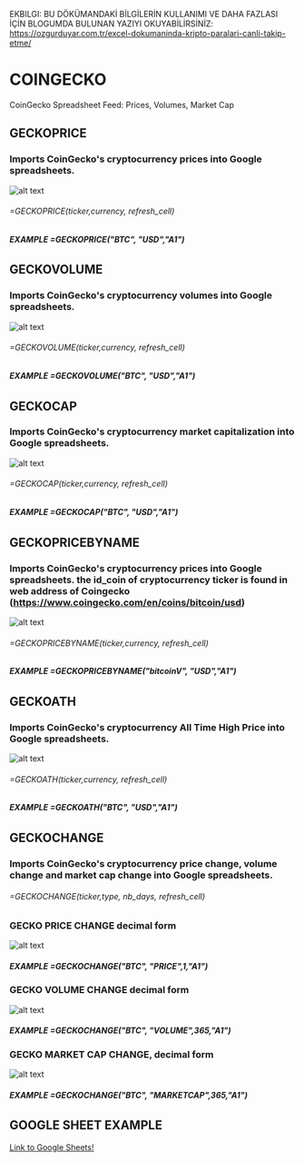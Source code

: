 EKBILGI: BU DÖKÜMANDAKİ BİLGİLERİN KULLANIMI VE DAHA FAZLASI İÇİN BLOGUMDA BULUNAN YAZIYI OKUYABİLİRSİNİZ:
https://ozgurduyar.com.tr/excel-dokumaninda-kripto-paralari-canli-takip-etme/

# COINGECKO
CoinGecko Spreadsheet Feed: Prices, Volumes, Market Cap



## GECKOPRICE
### Imports CoinGecko's cryptocurrency prices into Google spreadsheets. 

![alt text](https://github.com/Eloise1988/COINGECKO/blob/master/GIF/GECKOPRICEUSD.gif)

###### =GECKOPRICE(ticker,currency, refresh_cell) 
##### EXAMPLE    =GECKOPRICE("BTC", "USD","$A$1")


######

## GECKOVOLUME
### Imports CoinGecko's cryptocurrency volumes into Google spreadsheets. 

![alt text](https://github.com/Eloise1988/COINGECKO/blob/master/GIF/GECKOVOLUME.gif)

###### =GECKOVOLUME(ticker,currency, refresh_cell) 
##### EXAMPLE    =GECKOVOLUME("BTC", "USD","$A$1")


######

## GECKOCAP
### Imports CoinGecko's cryptocurrency market capitalization into Google spreadsheets. 

![alt text](https://github.com/Eloise1988/COINGECKO/blob/master/GIF/GECKOCAP.gif)

###### =GECKOCAP(ticker,currency, refresh_cell) 
##### EXAMPLE    =GECKOCAP("BTC", "USD","$A$1")


######
## GECKOPRICEBYNAME
### Imports CoinGecko's cryptocurrency prices into Google spreadsheets. the id_coin of cryptocurrency ticker is found in web address of Coingecko (https://www.coingecko.com/en/coins/bitcoin/usd)

![alt text](https://github.com/Eloise1988/COINGECKO/blob/master/GIF/GECKOPRICEBYNAME.gif)

###### =GECKOPRICEBYNAME(ticker,currency, refresh_cell) 
##### EXAMPLE    =GECKOPRICEBYNAME("bitcoinV", "USD","$A$1")

######

## GECKOATH
### Imports CoinGecko's cryptocurrency All Time High Price into Google spreadsheets. 

![alt text](https://github.com/Eloise1988/COINGECKO/blob/master/GIF/GECKOATH.gif)

###### =GECKOATH(ticker,currency, refresh_cell) 
##### EXAMPLE    =GECKOATH("BTC", "USD","$A$1")

######
######
## GECKOCHANGE
### Imports CoinGecko's cryptocurrency price change, volume change and market cap change into Google spreadsheets. 
###### =GECKOCHANGE(ticker,type, nb_days, refresh_cell) 

### GECKO PRICE CHANGE decimal form
![alt text](https://github.com/Eloise1988/COINGECKO/blob/master/GIF/geckochangeprice.gif)

##### EXAMPLE    =GECKOCHANGE("BTC", "PRICE",1,"$A$1")

### GECKO VOLUME CHANGE decimal form
![alt text](https://github.com/Eloise1988/COINGECKO/blob/master/GIF/geckochangevolume.gif)

##### EXAMPLE    =GECKOCHANGE("BTC", "VOLUME",365,"$A$1")

### GECKO MARKET CAP CHANGE, decimal form
![alt text](https://github.com/Eloise1988/COINGECKO/blob/master/GIF/geckochangemarketcap.gif)

##### EXAMPLE    =GECKOCHANGE("BTC", "MARKETCAP",365,"$A$1")


######
## GOOGLE SHEET EXAMPLE
[Link to Google Sheets!](https://docs.google.com/spreadsheets/d/1QODede4loYFnd9ig_f4vRiO4J4uptxn8zIx3qRsLDeA/edit?usp=sharing)

